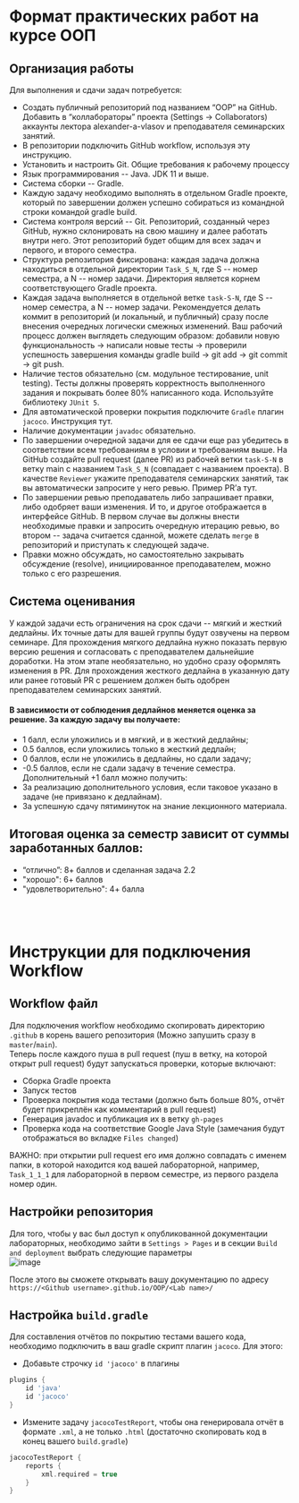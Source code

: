 # Формат практических работ на курсе ООП

## Организация работы
Для выполнения и сдачи задач потребуется:
- Создать публичный репозиторий под названием “OOP” на GitHub. Добавить в
“коллабораторы” проекта (Settings -> Collaborators) аккаунты лектора
alexander-a-vlasov и преподавателя семинарских занятий.
- В репозитории подключить GitHub workflow, используя эту инструкцию.
- Установить и настроить Git.
Общие требования к рабочему процессу
- Язык программирования -- Java. JDK 11 и выше.
- Система сборки -- Gradle.
- Каждую задачу необходимо выполнять в отдельном Gradle проекте, который
по завершении должен успешно собираться из командной строки командой
gradle build.
- Система контроля версий -- Git. Репозиторий, созданный через GitHub, нужно
склонировать на свою машину и далее работать внутри него. Этот
репозиторий будет общим для всех задач и первого, и второго семестра.
- Структура репозитория фиксирована: каждая задача должна находиться в
отдельной директории ``Task_S_N``, где S -- номер семестра, а N -- номер задачи.
Директория является корнем соответствующего Gradle проекта.
- Каждая задача выполняется в отдельной ветке ``task-S-N``, где S -- номер
семестра, а N -- номер задачи. Рекомендуется делать коммит в репозиторий (и
локальный, и публичный) сразу после внесения очередных логически
смежных изменений. Ваш рабочий процесс должен выглядеть следующим
образом: добавили новую функциональность -> написали новые тесты ->
проверили успешность завершения команды gradle build -> git add -> git commit
-> git push.
- Наличие тестов обязательно (см. модульное тестирование, unit testing). Тесты
должны проверять корректность выполненного задания и покрывать более
80% написанного кода. Используйте библиотеку ``JUnit 5``.
- Для автоматической проверки покрытия подключите ``Gradle`` плагин ``jacoco``.
Инструкция тут.
- Наличие документации ``javadoc`` обязательно.
- По завершении очередной задачи для ее сдачи еще раз убедитесь в
соответствии всем требованиям в условии и требованиям выше. На GitHub
создайте pull request (далее PR) из рабочей ветки ``task-S-N`` в ветку main с
названием ``Task_S_N`` (совпадает с названием проекта). В качестве ``Reviewer``
укажите преподавателя семинарских занятий, так вы автоматически
запросите у него ревью. Пример PR’а тут.
- По завершении ревью преподаватель либо запрашивает правки, либо
одобряет ваши изменения. И то, и другое отображается в интерфейсе GitHub. В
первом случае вы должны внести необходимые правки и запросить
очередную итерацию ревью, во втором -- задача считается сданной, можете
сделать ``merge`` в репозиторий и приступать к следующей задаче.
- Правки можно обсуждать, но самостоятельно закрывать обсуждение (resolve),
инициированное преподавателем, можно только с его разрешения.

## Система оценивания
У каждой задачи есть ограничения на срок сдачи -- мягкий и жесткий дедлайны. Их
точные даты для вашей группы будут озвучены на первом семинаре. Для
прохождения мягкого дедлайна нужно показать первую версию решения и
согласовать с преподавателем дальнейшие доработки. На этом этапе необязательно,
но удобно сразу оформлять изменения в PR. Для прохождения жесткого дедлайна в
указанную дату или ранее готовый PR с решением должен быть одобрен
преподавателем семинарских занятий.

#### В зависимости от соблюдения дедлайнов меняется оценка за решение. За каждую задачу вы получаете:
- 1 балл, если уложились и в мягкий, и в жесткий дедлайны;
- 0.5 баллов, если уложились только в жесткий дедлайн;
- 0 баллов, если не уложились в дедлайны, но сдали задачу;
- -0.5 баллов, если не сдали задачу в течение семестра.
Дополнительный +1 балл можно получить:
- За реализацию дополнительного условия, если таковое указано в задаче (не
привязано к дедлайнам).
- За успешную сдачу пятиминуток на знание лекционного материала.

## Итоговая оценка за семестр зависит от суммы заработанных баллов:
- “отлично”: 8+ баллов и сделанная задача 2.2
- "хорошо": 6+ баллов
- "удовлетворительно": 4+ балла

<br> <br>

# Инструкции для подключения Workflow

## Workflow файл

Для подключения workflow необходимо скопировать директорию `.github` в корень вашего репозитория (Можно запушить сразу в `master`/`main`).  
Теперь после каждого пуша в pull request (пуш в ветку, на которой открыт pull request) будут запускаться проверки, которые включают:  
- Сборка Gradle проекта
- Запуск тестов
- Проверка покрытия кода тестами (должно быть больше 80%, отчёт будет прикреплён как комментарий в pull request)
- Генерация javadoc и публикация их в ветку `gh-pages`
- Проверка кода на соответствие Google Java Style (замечания будут отображаться во вкладке `Files changed`)

ВАЖНО: при открытии pull request его имя должно совпадать с именем папки, в которой находится код вашей лабораторной, например, `Task_1_1_1` для лабораторной в первом семестре, из первого раздела номер один.  

## Настройки репозитория

Для того, чтобы у вас был доступ к опубликованной документации лабораторных, необходимо зайти в `Settings > Pages` и в секции `Build and deployment` выбрать следующие параметры  
![image](https://user-images.githubusercontent.com/34095512/188311837-7168faff-b67b-4a58-afeb-1ba15552f658.png)

После этого вы сможете открывать вашу документацию по адресу `https://<Github username>.github.io/OOP/<Lab name>/`

## Настройка `build.gradle`

Для составления отчётов по покрытию тестами вашего кода, необходимо подключить в ваш gradle скрипт плагин `jacoco`. Для этого:
- Добавьте строчку `id 'jacoco'` в плагины
```Groovy
plugins {
    id 'java'
    id 'jacoco'
}
```
- Измените задачу `jacocoTestReport`, чтобы она генерировала отчёт в формате `.xml`, а не только `.html` (достаточно скопировать код в конец вашего `build.gradle`)
```Groovy
jacocoTestReport {
    reports {
        xml.required = true
    }
}
```
